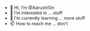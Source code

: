 - 👋 Hi, I’m @AarushiSin
- 👀 I’m interested in ... stuff
- 🌱 I’m currently learning ... more stuff 
- 📫 How to reach me ... don't

<!---
AarushiSin/AarushiSin is a ✨ special ✨ repository because its `README.md` (this file) appears on your GitHub profile.
You can click the Preview link to take a look at your changes.
--->
